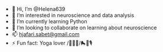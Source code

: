 - 👋 Hi, I’m @Helena639
- 👀 I’m interested in neuroscience and data analysis 
- 🌱 I’m currently learning Python
- 💞️ I’m looking to collaborate on learning about neuroscience 
- 📫 hjafari.sabet@gmail.com 
- ⚡ Fun fact: Yoga lover /🥗🥘🍲/🛼💃🎙

<!---
Helena639/Helena639 is a ✨ special ✨ repository because its `README.md` (this file) appears on your GitHub profile.
You can click the Preview link to take a look at your changes.
--->
